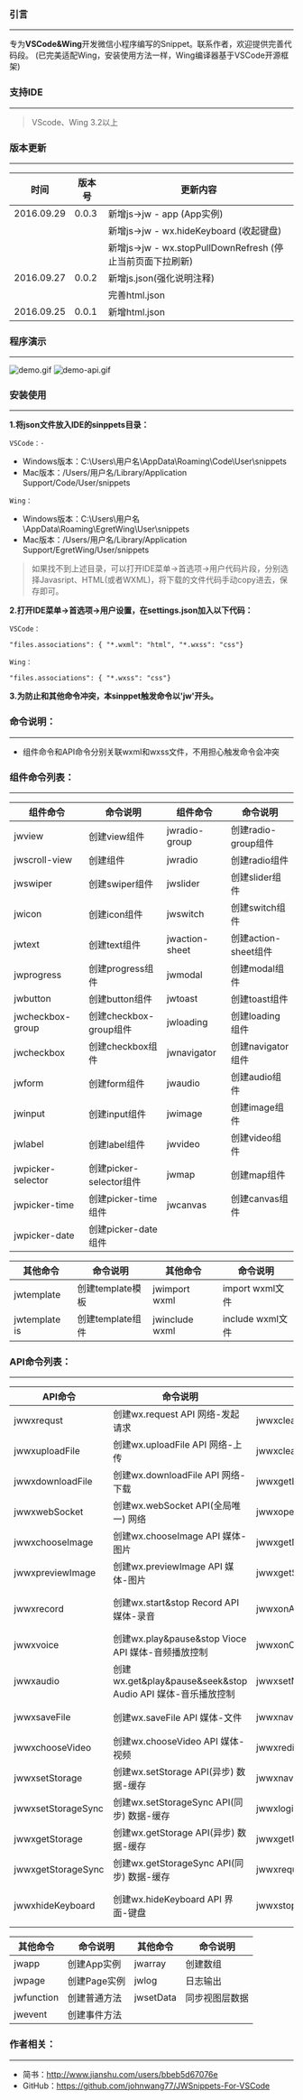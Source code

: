 ### 引言
---
专为**VSCode&Wing**开发微信小程序编写的Snippet。联系作者，欢迎提供完善代码段。
 (已完美适配Wing，安装使用方法一样，Wing编译器基于VSCode开源框架)

### 支持IDE
---
> VScode、Wing 3.2以上

### 版本更新
---
| 时间 | 版本号 | 更新内容 |
|--------|------------|---------------|
| 2016.09.29 | 0.0.3 | 新增js->jw - app (App实例)|
|  |  | 新增js->jw - wx.hideKeyboard (收起键盘)|
|  |  | 新增js->jw - wx.stopPullDownRefresh (停止当前页面下拉刷新)|
| 2016.09.27 | 0.0.2 | 新增js.json(强化说明注释) |
|  |  | 完善html.json |
| 2016.09.25 | 0.0.1 | 新增html.json |

### 程序演示
---
![demo.gif](http://upload-images.jianshu.io/upload_images/2961518-46a377f66c376592.gif?imageMogr2/auto-orient/strip)
![demo-api.gif](http://upload-images.jianshu.io/upload_images/2961518-9c346db076eb73fc.gif?imageMogr2/auto-orient/strip)

### 安装使用
---
**1.将json文件放入IDE的sinppets目录：**

`VSCode：·`
- Windows版本：C:\Users\用户名\AppData\Roaming\Code\User\snippets
- Mac版本：/Users/用户名/Library/Application Support/Code/User/snippets

`Wing：`
- Windows版本：C:\Users\用户名\AppData\Roaming\EgretWing\User\snippets
- Mac版本：/Users/用户名/Library/Application Support/EgretWing/User/snippets


> 如果找不到上述目录，可以打开IDE菜单->首选项->用户代码片段，分别选择Javasript、HTML(或者WXML)，将下载的文件代码手动copy进去，保存即可。

**2.打开IDE菜单->首选项->用户设置，在settings.json加入以下代码：**

`VSCode：`
```
"files.associations": { "*.wxml": "html", "*.wxss": "css"}
```

`Wing：`
```
"files.associations": { "*.wxss": "css"}
```

**3.为防止和其他命令冲突，本sinppet触发命令以'jw'开头。**

### 命令说明：
---
- 组件命令和API命令分别关联wxml和wxss文件，不用担心触发命令会冲突

### 组件命令列表：
---

组件命令 | 命令说明 | 组件命令 | 命令说明
---|---|---|---
jwview | 创建view组件 | jwradio-group | 创建radio-group组件
jwscroll-view | 创建组件 | jwradio | 创建radio组件
jwswiper | 创建swiper组件 | jwslider | 创建slider组件
jwicon | 创建icon组件 | jwswitch | 创建switch组件
jwtext | 创建text组件 | jwaction-sheet | 创建action-sheet组件
jwprogress | 创建progress组件 | jwmodal | 创建modal组件
jwbutton | 创建button组件 | jwtoast | 创建toast组件
jwcheckbox-group | 创建checkbox-group组件 | jwloading | 创建loading组件
jwcheckbox| 创建checkbox组件 | jwnavigator | 创建navigator组件
jwform | 创建form组件 | jwaudio | 创建audio组件
jwinput | 创建input组件 | jwimage | 创建image组件
jwlabel | 创建label组件 | jwvideo | 创建video组件
jwpicker-selector | 创建picker-selector组件 | jwmap | 创建map组件
jwpicker-time | 创建picker-time组件 | jwcanvas | 创建canvas组件
jwpicker-date | 创建picker-date组件

其他命令 | 命令说明 | 其他命令 | 命令说明
---|---|---|---
jwtemplate | 创建template模板 | jwimport wxml | import wxml文件
jwtemplate is | 创建template组件 | jwinclude wxml | include wxml文件

### API命令列表：
---

API命令 | 命令说明 | API命令 | API说明
---|---|---|---
jwwxrequst | 创建wx.request API 网络-发起请求 | jwwxclearStorage | 创建wx.clearStorage API(异步) 数据-缓存
jwwxuploadFile | 创建wx.uploadFile API 网络-上传 | jwwxclearStorageSync | 创建wx.clearStorageSync API(同步) 数据-缓存
jwwxdownloadFile | 创建wx.downloadFile API 网络-下载 | jwwxgetLocation | 创建wx.getLocation API 位置-获取
jwwxwebSocket | 创建wx.webSocket API(全局唯一) 网络 | jwwxopenLocation | 创建wx.openLocation API 位置-查看
jwwxchooseImage | 创建wx.chooseImage API 媒体-图片| jwwxgetNetworkType | 创建wx.getNetworkType API 设置-网络状态
jwwxpreviewImage | 创建wx.previewImage API 媒体-图片 | jwwxgetSystemInfo | 创建wx.getSystemInfo API 设置-系统信息
jwwxrecord | 创建wx.start&stop Record API 媒体-录音 | jwwxonAccelerometerChange | 创建wx.onAccelerometerChange API 设置-重力感应
jwwxvoice | 创建wx.play&pause&stop Vioce API 媒体-音频播放控制 | jwwxonCompassChange | 创建wx.onCompassChange API 设置-罗盘
jwwxaudio| 创建wx.get&play&pause&seek&stop Audio API 媒体-音乐播放控制 | jwwxsetNavigationBarTitle | 创建wx.setNavigationBarTitle API 界面-导航条
jwwxsaveFile | 创建wx.saveFile API 媒体-文件 | jwwxnavigateTo | 创建wx.navigateTo API 界面-导航
jwwxchooseVideo | 创建wx.chooseVideo API 媒体-视频 | jwwxredirectTo | 创建wx.redirectTo API 界面-导航
jwwxsetStorage | 创建wx.setStorage API(异步) 数据-缓存 | jwwxnavigateBack | 创建wx.navigateBack API 界面-导航
jwwxsetStorageSync | 创建wx.setStorageSync API(同步) 数据-缓存 | jwwxlogin | 创建wx.login API 登录
jwwxgetStorage | 创建wx.getStorage API(异步) 数据-缓存| jwwxgetUserInfo | 创建wx.getUserInfo API 用户信息
jwwxgetStorageSync | 创建wx.getStorageSync API(同步) 数据-缓存 | jwwxrequestPayment | 创建wx.requestPayment API 微信支付
jwwxhideKeyboard | 创建wx.hideKeyboard API 界面-键盘 | jwwxstopPullDownRefresh | 创建wx.stopPullDownRefresh API 界面-刷新

其他命令 | 命令说明 | 其他命令 | 命令说明
---|---|---|---
jwapp | 创建App实例 | jwarray | 创建数组
jwpage | 创建Page实例 | jwlog | 日志输出
jwfunction | 创建普通方法 | jwsetData | 同步视图层数据
jwevent | 创建事件方法 |  | 

### 作者相关：
---
- 简书：http://www.jianshu.com/users/bbeb5d67076e
- GitHub：https://github.com/johnwang77/JWSnippets-For-VSCode